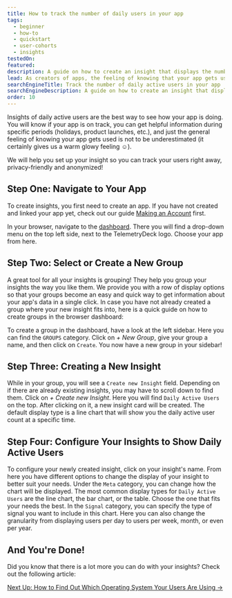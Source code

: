 ```yaml
---
title: How to track the number of daily users in your app
tags:
  - beginner
  - how-to
  - quickstart
  - user-cohorts
  - insights
testedOn:
featured:
description: A guide on how to create an insight that displays the number of daily users
lead: As creators of apps, the feeling of knowing that your app gets used is amazing. Here is our step-by-step guide for getting a handy insight into your daily active users' statistics!
searchEngineTitle: Track the number of daily active users in your app
searchEngineDescription: A guide on how to create an insight that displays the number of daily active users (DAU).
order: 10
---
```


Insights of daily active users are the best way to see how your app is doing. You will know if your app is on track, you can get helpful information during specific periods (holidays, product launches, etc.), and just the general feeling of knowing your app gets used is not to be underestimated (it certainly gives us a warm glowy feeling ☺️).

We will help you set up your insight so you can track your users right away, privacy-friendly and anonymized!

## Step One: Navigate to Your App

To create insights, you first need to create an app. If you have not created and linked your app yet, check out our guide [Making an Account](/docs/articles/making-account/) first.

In your browser, navigate to the [dashboard](https://dashboard.telemetrydeck.com). There you will find a drop-down menu on the top left side, next to the TelemetryDeck logo. Choose your app from here.

## Step Two: Select or Create a New Group

A great tool for all your insights is grouping! They help you group your insights the way you like them. We provide you with a row of display options so that your groups become an easy and quick way to get information about your app's data in a single click.
In case you have not already created a group where your new insight fits into, here is a quick guide on how to create groups in the browser dashboard:

To create a group in the dashboard, have a look at the left sidebar. Here you can find the `GROUPS` category. Click on _+ New Group_, give your group a name, and then click on `Create`. You now have a new group in your sidebar!

## Step Three: Creating a New Insight

While in your group, you will see a `Create new Insight` field. Depending on if there are already existing insights, you may have to scroll down to find them.
Click on _+ Create new Insight_. Here you will find `Daily Active Users` on the top. After clicking on it, a new insight card will be created. The default display type is a line chart that will show you the daily active user count at a specific time.

## Step Four: Configure Your Insights to Show Daily Active Users

To configure your newly created insight, click on your insight's name. From here you have different options to change the display of your insight to better suit your needs.
Under the `Meta` category, you can change how the chart will be displayed. The most common display types for `Daily Active Users` are the line chart, the bar chart, or the table. Choose the one that fits your needs the best.
In the `Signal` category, you can specify the type of signal you want to include in this chart. Here you can also change the granularity from displaying users per day to users per week, month, or even per year.

## And You're Done!

Did you know that there is a lot more you can do with your insights? Check out the following article:

<a href="/docs/articles/insights-about-system-version/" class="btn btn-secondary btn-large">Next Up: How to Find Out Which Operating System Your Users Are Using →</a>
